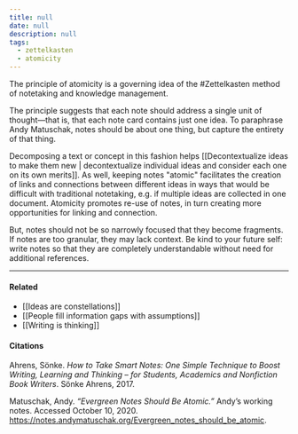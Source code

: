 ```yaml
---
title: null
date: null
description: null
tags:
  - zettelkasten
  - atomicity
---
```


The principle of atomicity is a governing idea of the #Zettelkasten method of notetaking and knowledge management.

The principle suggests that each note should address a single unit of thought—that is, that each note card contains just one idea. To paraphrase Andy Matuschak, notes should be about one thing, but capture the entirety of that thing.

Decomposing a text or concept in this fashion helps [[Decontextualize ideas to make them new | decontextualize individual ideas and consider each one on its own merits]]. As well, keeping notes "atomic" facilitates the creation of links and connections between different ideas in ways that would be difficult with traditional notetaking, e.g. if multiple ideas are collected in one document. Atomicity promotes re-use of notes, in turn creating more opportunities for linking and connection.

But, notes should not be so narrowly focused that they become fragments. If notes are too granular, they may lack context. Be kind to your future self: write notes so that they are completely understandable without need for additional references.

---

#### Related

-   [[Ideas are constellations]]
-   [[People fill information gaps with assumptions]]
-   [[Writing is thinking]]
   
#### Citations

Ahrens, Sönke. _How to Take Smart Notes: One Simple Technique to Boost Writing, Learning and Thinking – for Students, Academics and Nonfiction Book Writers_. Sönke Ahrens, 2017.

Matuschak, Andy. _“Evergreen Notes Should Be Atomic.”_ Andyʼs working notes. Accessed October 10, 2020. https://notes.andymatuschak.org/Evergreen_notes_should_be_atomic.
